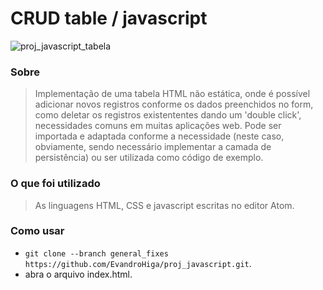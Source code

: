 # CRUD table / javascript
![proj_javascript_tabela](https://user-images.githubusercontent.com/26691091/92979224-5a7ae100-f468-11ea-9d3e-c46e03d7d690.jpg)

### Sobre
> Implementação de uma tabela HTML não estática, onde é possível adicionar novos registros conforme os dados preenchidos no form, como deletar os registros existententes dando um 'double click', necessidades comuns em muitas aplicações web. Pode ser importada e adaptada conforme a necessidade (neste caso, obviamente, sendo necessário implementar a camada de persistência) ou ser utilizada como código de exemplo.

### O que foi utilizado
> As linguagens HTML, CSS e javascript escritas no editor Atom.

### Como usar
- `git clone --branch general_fixes https://github.com/EvandroHiga/proj_javascript.git`.
- abra o arquivo index.html.
